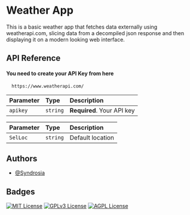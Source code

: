 
# Weather App

This is a basic weather app that fetches data externally using weatherapi.com, slicing data from a decompiled json response and then displaying it on a modern looking web interface.


## API Reference

#### You need to create your API Key from here

```http
  https://www.weatherapi.com/
```

| Parameter | Type     | Description                |
| :-------- | :------- | :------------------------- |
| `apikey` | `string` | **Required**. Your API key |

| Parameter | Type     | Description                       |
| :-------- | :------- | :-------------------------------- |
| `SelLoc`      | `string` | Default location |




## Authors

- [@Syndrosia](https://www.github.com/Syndrosia)


## Badges

[![MIT License](https://img.shields.io/badge/License-MIT-green.svg)](https://choosealicense.com/licenses/mit/)
[![GPLv3 License](https://img.shields.io/badge/License-GPL%20v3-yellow.svg)](https://opensource.org/licenses/)
[![AGPL License](https://img.shields.io/badge/license-AGPL-blue.svg)](http://www.gnu.org/licenses/agpl-3.0)

